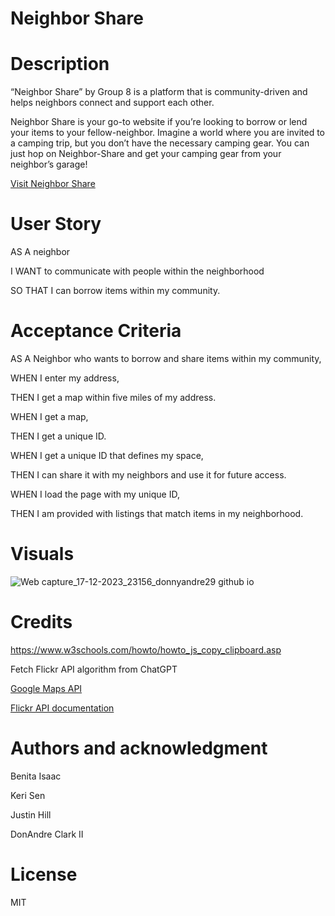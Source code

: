 # Neighbor Share

# Description
 “Neighbor Share” by Group 8 is a platform that is community-driven and helps neighbors connect and support each other.

Neighbor Share is your go-to website if you’re looking to borrow or lend your items to your fellow-neighbor. Imagine a world where you are invited to a camping trip, but you don’t have the necessary camping gear. You can just hop on Neighbor-Share and get your camping gear from your neighbor’s garage!

[Visit Neighbor Share](https://donnyandre29.github.io/Neighbor-Share/)

# User Story

AS A neighbor

I WANT to communicate with people within the neighborhood

SO THAT I can borrow items within my community.

# Acceptance Criteria

AS A Neighbor who wants to borrow and share items within my community,

WHEN I enter my address,

THEN I get a map within five miles of my address.

WHEN I get a map,

THEN I get a unique ID.

WHEN I get a unique ID that defines my space,

THEN I can share it with my neighbors and use it for future access.

WHEN I load the page with my unique ID,

THEN I am provided with listings that match items in my neighborhood.

# Visuals
![Web capture_17-12-2023_23156_donnyandre29 github io](https://github.com/DonnyAndre29/Neighbor-Share/assets/148520166/59e9f2d6-de0e-4834-a19c-7e0951e54b40)



# Credits
https://www.w3schools.com/howto/howto_js_copy_clipboard.asp

Fetch Flickr API algorithm from ChatGPT

[Google Maps API](https://mapsplatform.google.com/)

[Flickr API documentation](https://www.flickr.com/services/api/)

# Authors and acknowledgment
Benita Isaac

Keri Sen

Justin Hill

DonAndre Clark II

# License
MIT
